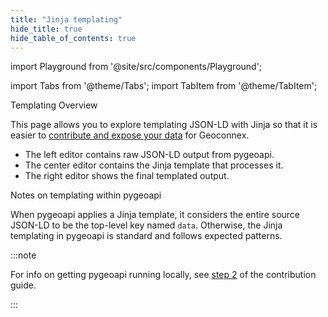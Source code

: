 ```yaml
---
title: "Jinja templating"
hide_title: true
hide_table_of_contents: true
---
```


<!-- this is hacky fix to allow for full width https://stackoverflow.com/questions/74666779/override-max-width-of-specific-docs-not-all-docs -->
<head>
  <html class="fullWidthContent">
  </html>
</head>


import Playground from '@site/src/components/Playground';


import Tabs from '@theme/Tabs';
import TabItem from '@theme/TabItem';

<Tabs>
<TabItem value="play" label="Playground" default>
<Playground/>
</TabItem>
<TabItem value="help" label="Help and Background Info" >

<!-- bigger but not ## because otherwise ## will show up in the heading when the tab isn't in focus -->
<div style={{fontSize: "1.5em", fontWeight: "bold", margin: "1em 0 0.5em 0"}}>
Templating Overview
</div>

This page allows you to explore templating JSON-LD with Jinja so that it is easier to [contribute and expose your data](/docs/contributing/overview.md) for Geoconnex.
 
- The left editor contains raw JSON-LD output from pygeoapi. 
- The center editor contains the Jinja template that processes it.
- The right editor shows the final templated output. 

<div style={{fontSize: "1.0em", fontWeight: "bold", margin: "1em 0 0.5em 0"}}>
Notes on templating within pygeoapi
</div>

When pygeoapi applies a Jinja template, it considers the entire source JSON-LD to be the top-level key named `data`. Otherwise, the Jinja templating in pygeoapi is standard and follows expected patterns.

:::note

For info on getting pygeoapi running locally, see [step 2](/contributing/step-2/pygeoapi/deployment) of the contribution guide.

:::

</TabItem>
</Tabs>